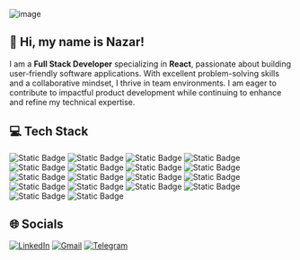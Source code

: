 ![image](https://github.com/user-attachments/assets/4c2ab298-d0d7-49ad-9681-c448264b5c27)

👋 Hi, my name is Nazar!
---

I am a **Full Stack Developer** specializing in **React**, passionate about building user-friendly software applications. With excellent problem-solving skills and a collaborative mindset, I thrive in team environments. I am eager to contribute to impactful product development while continuing to enhance and refine my technical expertise.

💻 Tech Stack
---
![Static Badge](https://img.shields.io/badge/JavaScript-%23F7DF1E?style=for-the-badge&logo=javascript&logoColor=%23000000)
![Static Badge](https://img.shields.io/badge/TypeScript-%233178C6?style=for-the-badge&logo=typescript&logoColor=%23fff)
![Static Badge](https://img.shields.io/badge/React-%2361DAFB?style=for-the-badge&logo=react&logoColor=%23000000)
![Static Badge](https://img.shields.io/badge/NextJS-%2318181b?style=for-the-badge&logo=nextdotjs&logoColor=%23fff)
![Static Badge](https://img.shields.io/badge/NestJS-%23E0234E?style=for-the-badge&logo=nestjs&logoColor=%23fff)
![Static Badge](https://img.shields.io/badge/NodeJS-%235FA04E?style=for-the-badge&logo=nodedotjs&logoColor=%23fff)
![Static Badge](https://img.shields.io/badge/Redux-%23764ABC?style=for-the-badge&logo=redux&logoColor=%23fff)
![Static Badge](https://img.shields.io/badge/SASS-%23CC6699?style=for-the-badge&logo=sass&logoColor=%23fff)
![Static Badge](https://img.shields.io/badge/Sanity-%23F03E2F?style=for-the-badge&logo=sanity&logoColor=%23fff)
![Static Badge](https://img.shields.io/badge/Tailwind%20CSS-%2306B6D4?style=for-the-badge&logo=tailwindcss&logoColor=%23fff)
![Static Badge](https://img.shields.io/badge/CSS3-%231572B6?style=for-the-badge&logo=css3&logoColor=%23fff)
![Static Badge](https://img.shields.io/badge/HTML5-%23E34F26?style=for-the-badge&logo=html5&logoColor=%23fff)
![Static Badge](https://img.shields.io/badge/Next%20Auth-%2318181b?style=for-the-badge&logo=nextdns&logoColor=%23fff)
![Static Badge](https://img.shields.io/badge/Git-%23F05032?style=for-the-badge&logo=git&logoColor=%23fff)
![Static Badge](https://img.shields.io/badge/React%20Query-%23FF4154?style=for-the-badge&logo=reactquery&logoColor=%23fff)
![Static Badge](https://img.shields.io/badge/React%20Hook%20Form-%23EC5990?style=for-the-badge&logo=reacthookform&logoColor=%23fff)
![Static Badge](https://img.shields.io/badge/Stripe-%23008CDD?style=for-the-badge&logo=stripe&logoColor=%23fff)
![Static Badge](https://img.shields.io/badge/Figma-%23F24E1E?style=for-the-badge&logo=figma&logoColor=%23fff)

🌐 Socials
---
[![LinkedIn](https://img.shields.io/badge/LinkedIn-%230A66C2?style=flat&logo=linkedin&logoColor=%23fff)](https://www.linkedin.com/in/nzavalniuk/) 
[![Gmail](https://img.shields.io/badge/Gmail-%23EA4335?style=flat&logo=gmail&logoColor=%23fff)](mailto:nazarzaval99@gmail.com)
[![Telegram](https://img.shields.io/badge/Telegram-%2326A5E4?style=flat&logo=telegram&logoColor=%23fff)](https://t.me/nzavalniuk)
















